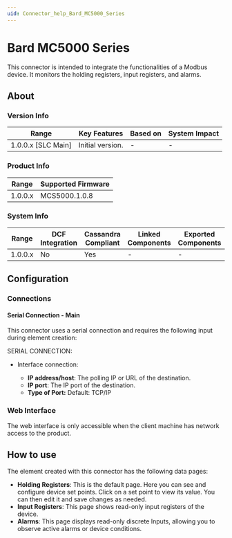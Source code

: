 ```yaml
---
uid: Connector_help_Bard_MC5000_Series
---
```


# Bard MC5000 Series

This connector is intended to integrate the functionalities of a Modbus device. It monitors the holding registers, input registers, and alarms.

## About

### Version Info

| Range                | Key Features     | Based on     | System Impact     |
|----------------------|------------------|--------------|-------------------|
| 1.0.0.x \[SLC Main\] | Initial version. | \-           | \-                |

### Product Info

| Range     | Supported Firmware     |
|-----------|------------------------|
| 1.0.0.x   | MCS5000.1.0.8          |

### System Info

| Range     | DCF Integration     | Cassandra Compliant     | Linked Components     | Exported Components     |
|-----------|---------------------|-------------------------|-----------------------|-------------------------|
| 1.0.0.x   | No                  | Yes                     | \-                    | \-                      |

## Configuration

### Connections

#### Serial Connection - Main

This connector uses a serial connection and requires the following input during element creation:

SERIAL CONNECTION:

- Interface connection:

  - **IP address/host**: The polling IP or URL of the destination.
  - **IP port**: The IP port of the destination.
  - **Type of Port:** Default: TCP/IP

### Web Interface

The web interface is only accessible when the client machine has network access to the product.

## How to use

The element created with this connector has the following data pages:

- **Holding Registers**: This is the default page. Here you can see and configure device set points. Click on a set point to view its value. You can then edit it and save changes as needed.
- **Input Registers**: This page shows read-only input registers of the device.
- **Alarms**: This page displays read-only discrete Inputs, allowing you to observe active alarms or device conditions.
